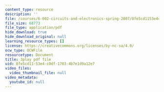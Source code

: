 ```yaml
---
content_type: resource
description: ''
file: /courses/6-002-circuits-and-electronics-spring-2007/8fe5cd1153e4c0df17034b7e1d9a12e7_3GdMaDzIUeQ.pdf
file_size: 68773
file_type: application/pdf
hide_download: true
hide_download_original: null
learning_resource_types: []
license: https://creativecommons.org/licenses/by-nc-sa/4.0/
ocw_type: OCWFile
resourcetype: Document
title: 3play pdf file
uid: 8fe5cd11-53e4-c0df-1703-4b7e1d9a12e7
video_files:
  video_thumbnail_file: null
video_metadata:
  youtube_id: null
---
```

